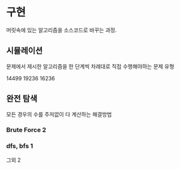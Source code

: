 # 구현

머릿속에 있는 알고리즘을 소스코드로 바꾸는 과정.

## 시뮬레이션
문제에서 제시한 알고리즘을 한 단계씩 차례대로 직접 수행해야하는 문제 유형

14499
19236
16236

## 완전 탐색
모든 경우의 수를 주저없이 다 계산하는 해결방법

### Brute Force 2

### dfs, bfs 1

그외 2